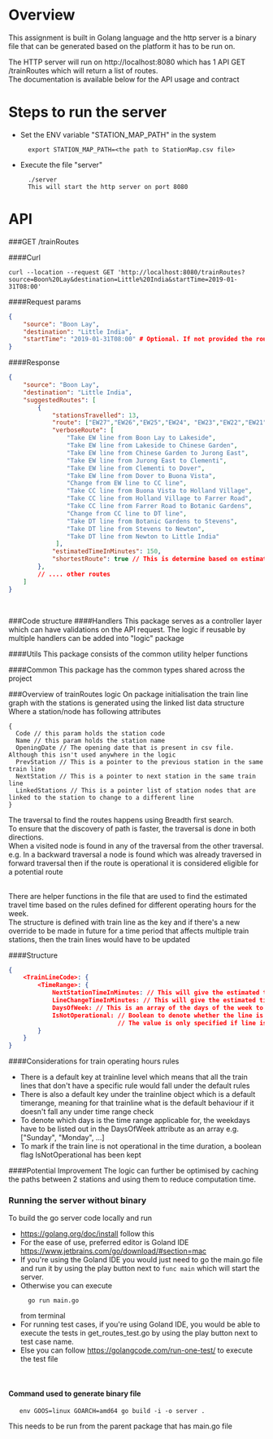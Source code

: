 # Overview
This assignment is built in Golang language and the http server is a binary file
that can be generated based on the platform it has to be run on.
<br />

The HTTP server will run on http://localhost:8080 which has 1 API GET /trainRoutes which will return a list of routes.
<br />
The documentation is available below for the API usage and contract

# Steps to run the server
* Set the ENV variable "STATION_MAP_PATH" in the system
    ```shell script
      export STATION_MAP_PATH=<the path to StationMap.csv file>
    ```
* Execute the file "server"
    ```shell script
      ./server
      This will start the http server on port 8080
    ```
  
# API
###GET /trainRoutes

####Curl
```shell script
curl --location --request GET 'http://localhost:8080/trainRoutes?source=Boon%20Lay&destination=Little%20India&startTime=2019-01-31T08:00'
```

####Request params
```json
{
    "source": "Boon Lay",
    "destination": "Little India",
    "startTime": "2019-01-31T08:00" # Optional. If not provided the routes returned won't have estimated time. The time format has to be YYYY-MM-DDTHH:mm 
}
```

####Response
```json
{
    "source": "Boon Lay",
    "destination": "Little India",
    "suggestedRoutes": [
        {
            "stationsTravelled": 13,
            "route": ["EW27","EW26","EW25","EW24", "EW23","EW22","EW21","CC22","CC21","CC20","CC19","DT9","DT10","DT11","DT12"],
            "verboseRoute": [
                "Take EW line from Boon Lay to Lakeside",
                "Take EW line from Lakeside to Chinese Garden",
                "Take EW line from Chinese Garden to Jurong East",
                "Take EW line from Jurong East to Clementi",
                "Take EW line from Clementi to Dover",
                "Take EW line from Dover to Buona Vista",
                "Change from EW line to CC line",
                "Take CC line from Buona Vista to Holland Village",
                "Take CC line from Holland Village to Farrer Road",
                "Take CC line from Farrer Road to Botanic Gardens",
                "Change from CC line to DT line",
                "Take DT line from Botanic Gardens to Stevens",
                "Take DT line from Stevens to Newton",
                "Take DT line from Newton to Little India"
             ],
            "estimatedTimeInMinutes": 150,
            "shortestRoute": true // This is determine based on estimated time if startTime param is provided in api request else it will be based on number of stations
        },
        // .... other routes
    ]
}
```
<br />

###Code structure
####Handlers
This package serves as a controller layer which can have validations on the API request. The logic if reusable by multiple handlers can be added into "logic" package

####Utils
This package consists of the common utility helper functions

####Common
This package has the common types shared across the project

###Overview of trainRoutes logic
On package initialisation the train line graph with the stations is generated using the linked list data structure
Where a station/node has following attributes
```shell script
{
  Code // this param holds the station code
  Name // this param holds the station name
  OpeningDate // The opening date that is present in csv file. Although this isn't used anywhere in the logic
  PrevStation // This is a pointer to the previous station in the same train line
  NextStation // This is a pointer to next station in the same train line
  LinkedStations // This is a pointer list of station nodes that are linked to the station to change to a different line
}
```
The traversal to find the routes happens using Breadth first search.
<br /> To ensure that the discovery of path is faster, the traversal is done in both directions.
<br /> When a visited node is found in any of the traversal from the other traversal. e.g. In a backward traversal a node is found which was already traversed in forward traversal then if the route is operational it is considered eligible for a potential route

<br /> There are helper functions in the file that are used to find the estimated travel time based on the rules defined for different operating hours for the week.
<br /> The structure is defined with train line as the key and if there's a new override to be made in future for a time period that affects multiple train stations, then the train lines would have to be updated

####Structure

```json
{
	<TrainLineCode>: {
		<TimeRange>: {
			NextStationTimeInMinutes: // This will give the estimated time to get to the next station
			LineChangeTimeInMinutes: // This will give the estimated time to change the line on the same station
			DaysOfWeek: // This is an array of the days of the week to which the time range config applies
			IsNotOperational: // Boolean to denote whether the line is operational in the time range. Since golang's default value for boolean is false
							  // The value is only specified if line is not operational
		}
	}
}
```

####Considerations for train operating hours rules
* There is a default key at trainline level which means that all the train lines that don't have a specific rule would fall under the default rules
* There is also a default key under the trainline object which is a default timerange, meaning for that trainline what is the default behaviour if it doesn't fall any under time range check
* To denote which days is the time range applicable for, the weekdays have to be listed out in the DaysOfWeek attribute as an array e.g. ["Sunday", "Monday", ...]
* To mark if the train line is not operational in the time duration, a boolean flag IsNotOperational has been kept

####Potential Improvement
The logic can further be optimised by caching the paths between 2 stations and using them to reduce computation time.

### Running the server without binary
To build the go server code locally and run
* https://golang.org/doc/install follow this
* For the ease of use, preferred editor is Goland IDE https://www.jetbrains.com/go/download/#section=mac
* If you're using the Goland IDE you would just need to go the main.go file and run it by using the play button next to `func main` which will start the server.
* Otherwise you can execute
    ```shell script
      go run main.go
    ```
  from terminal
* For running test cases, if you're using Goland IDE, you would be able to execute the tests in get_routes_test.go by using the play button next to test case name.
* Else you can follow https://golangcode.com/run-one-test/ to execute the test file
<br />

#### Command used to generate binary file
```shell script
   env GOOS=linux GOARCH=amd64 go build -i -o server .
```
This needs to be run from the parent package that has main.go file

